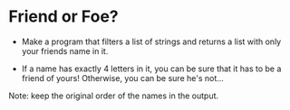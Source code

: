﻿# Friend or Foe?

- Make a program that filters a list of strings and returns a list with only your friends name in it.

- If a name has exactly 4 letters in it, you can be sure that it has to be a friend of yours! Otherwise, you can be sure he's not...


Note: keep the original order of the names in the output.